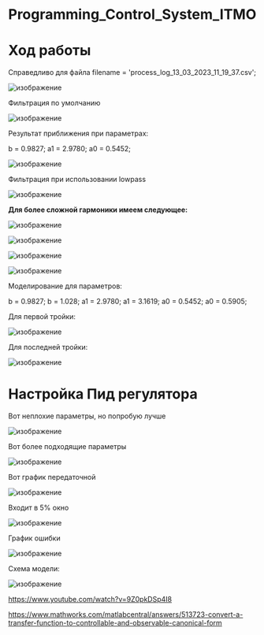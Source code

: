 # Programming_Control_System_ITMO

# Ход работы

Справедливо для файла filename = 'process_log_13_03_2023_11_19_37.csv';

![изображение](https://user-images.githubusercontent.com/42892348/226342851-df066639-c5dd-418a-b645-8c8ce1d8695c.png)

Фильтрация по умолчанию

![изображение](https://user-images.githubusercontent.com/42892348/226343033-86c442be-bfd0-4a44-9b87-ead9ed01ede1.png)


Результат приближения при параметрах:

b = 0.9827;
a1 = 2.9780;
a0 = 0.5452;

![изображение](https://user-images.githubusercontent.com/42892348/226343141-cfcec5f4-25f7-4eb6-8d9c-3d85c299ed81.png)

Фильтрация при использовании lowpass

![изображение](https://user-images.githubusercontent.com/42892348/226343418-b3368779-e63c-4c1f-8032-db25c6771561.png)


**Для более сложной гармоники имеем следующее:**

![изображение](https://user-images.githubusercontent.com/42892348/226349097-2e4715b8-cd38-452a-8f6e-56d2bd37c2fd.png)

![изображение](https://user-images.githubusercontent.com/42892348/226349213-80d58afb-ed20-46b3-94b9-66ac07f11769.png)

![изображение](https://user-images.githubusercontent.com/42892348/226349355-1ad4811e-80c3-41df-8815-6e3db2ca00b0.png)

![изображение](https://user-images.githubusercontent.com/42892348/226349435-d4069341-53c6-4ff9-933d-f8b84dfab434.png)

Моделирование для параметров:

b = 0.9827; b = 1.028;
a1 = 2.9780; a1 = 3.1619;
a0 = 0.5452; a0 = 0.5905;

Для первой тройки:

![изображение](https://user-images.githubusercontent.com/42892348/226349850-b1ef1779-e163-44c9-bcec-df089ed4aa65.png)


Для последней тройки:

![изображение](https://user-images.githubusercontent.com/42892348/226349697-185b2a0a-7506-4ae3-9972-d339d5192cc8.png)


# Настройка Пид регулятора

Вот неплохие параметры, но попробую лучше

![изображение](https://user-images.githubusercontent.com/42892348/226409939-dd6d6c78-8f7c-46cc-b1f1-a80c12ceb697.png)

Вот более подходящие параметры

![изображение](https://user-images.githubusercontent.com/42892348/226413359-51842185-08b8-4786-8aab-578191731f8f.png)

Вот график передаточной

![изображение](https://user-images.githubusercontent.com/42892348/226413651-4db4aac3-a36d-4fab-9ddd-8b9633d45f05.png)

Входит в 5% окно

![изображение](https://user-images.githubusercontent.com/42892348/226413753-9f7ed0ed-04ea-40a3-82f5-0f0872a20f06.png)

График ошибки

![изображение](https://user-images.githubusercontent.com/42892348/226414246-e6f003ae-73d6-4a12-b16c-8f5d3fa971eb.png)


Схема модели:

![изображение](https://user-images.githubusercontent.com/42892348/226414416-b2a1c527-6d83-4b6c-8c4a-f0f7e75c9a02.png)








https://www.youtube.com/watch?v=9Z0pkDSp4I8

https://www.mathworks.com/matlabcentral/answers/513723-convert-a-transfer-function-to-controllable-and-observable-canonical-form
